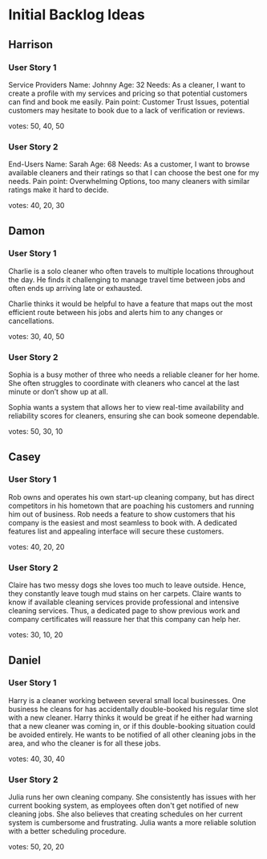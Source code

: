 # Initial Backlog Ideas

## Harrison
### User Story 1
Service Providers 
Name: Johnny
Age: 32
Needs:
As a cleaner, I want to create a profile with my services and pricing so that potential customers can find and book me easily.
Pain point:
Customer Trust Issues, potential customers may hesitate to book due to a lack of verification or reviews.

votes: 50, 40, 50

### User Story 2
End-Users
Name: Sarah
Age: 68
Needs:
As a customer, I want to browse available cleaners and their ratings so that I can choose the best one for my needs.
Pain point:
Overwhelming Options, too many cleaners with similar ratings make it hard to decide.

votes: 40, 20, 30

## Damon
### User Story 1
Charlie is a solo cleaner who often travels to multiple locations throughout the day.
He finds it challenging to manage travel time between jobs and often ends up arriving late or exhausted.

Charlie thinks it would be helpful to have a feature that maps out the most efficient route between his jobs and alerts him to any changes or cancellations.

votes: 30, 40, 50

### User Story 2
Sophia is a busy mother of three who needs a reliable cleaner for her home.
She often struggles to coordinate with cleaners who cancel at the last minute or don’t show up at all.

Sophia wants a system that allows her to view real-time availability and reliability scores for cleaners, ensuring she can book someone dependable.

votes: 50, 30, 10

## Casey
### User Story 1
Rob owns and operates his own start-up cleaning company, but has direct competitors in his hometown that are
poaching his customers and running him out of business. Rob needs a feature to show customers that his company
is the easiest and most seamless to book with. A dedicated features list and appealing interface will secure
these customers.

votes: 40, 20, 20

### User Story 2
Claire has two messy dogs she loves too much to leave outside. Hence, they constantly leave tough mud stains
on her carpets. Claire wants to know if available cleaning services provide professional and intensive cleaning services. 
Thus, a dedicated page to show previous work and company certificates will reassure her that this company can help her.

votes: 30, 10, 20

## Daniel
### User Story 1
Harry is a cleaner working between several small local businesses. One business he cleans for has accidentally double-booked his regular time slot with a new cleaner.
Harry thinks it would be great if he either had warning that a new cleaner was coming in, or if this double-booking situation could be avoided entirely.
He wants to be notified of all other cleaning jobs in the area, and who the cleaner is for all these jobs.

votes: 40, 30, 40

### User Story 2
Julia runs her own cleaning company. She consistently has issues with her current booking system, as employees often don't get notified of new cleaning jobs.
She also believes that creating schedules on her current system is cumbersome and frustrating.
Julia wants a more reliable solution with a better scheduling procedure.

votes: 50, 20, 20
